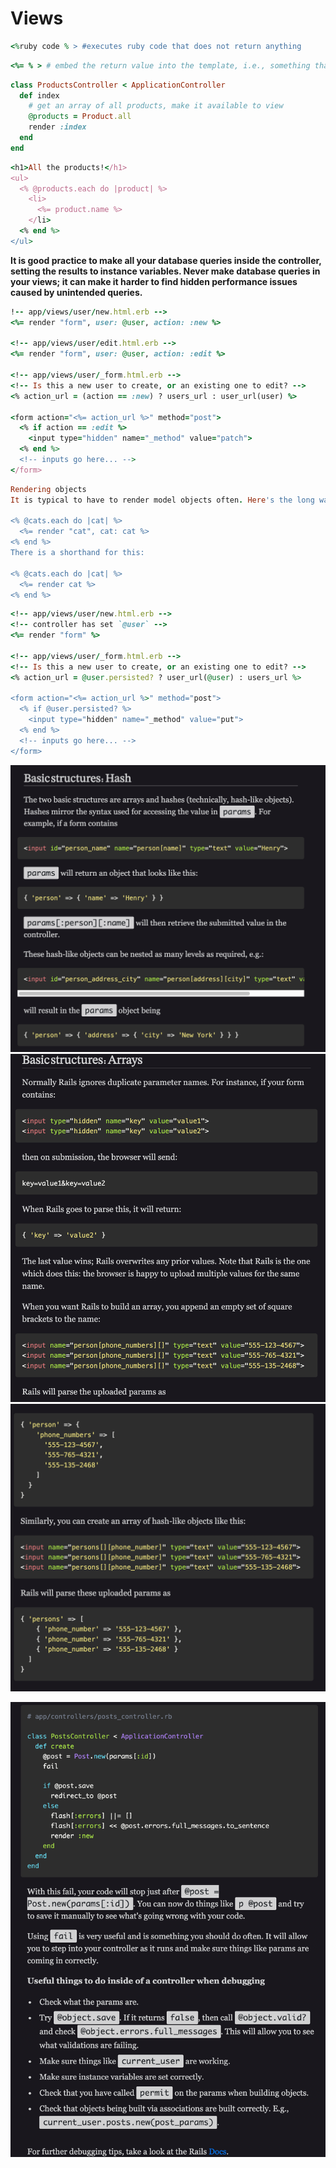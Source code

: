 # Views

```ruby
<%ruby code % > #executes ruby code that does not return anything
```

```ruby
<%= % > # embed the return value into the template, i.e., something that will actually show up in the HTML.
```

```ruby
class ProductsController < ApplicationController
  def index
    # get an array of all products, make it available to view
    @products = Product.all
    render :index
  end
end
```

```ruby
<h1>All the products!</h1>
<ul>
  <% @products.each do |product| %>
    <li>
      <%= product.name %>
    </li>
  <% end %>
</ul>
```

**It is good practice to make all your database queries inside the controller, setting the results to instance variables. Never make database queries in your views; it can make it harder to find hidden performance issues caused by unintended queries.**

```ruby
!-- app/views/user/new.html.erb -->
<%= render "form", user: @user, action: :new %>

<!-- app/views/user/edit.html.erb -->
<%= render "form", user: @user, action: :edit %>

<!-- app/views/user/_form.html.erb -->
<!-- Is this a new user to create, or an existing one to edit? -->
<% action_url = (action == :new) ? users_url : user_url(user) %>

<form action="<%= action_url %>" method="post">
  <% if action == :edit %>
    <input type="hidden" name="_method" value="patch">
  <% end %>
  <!-- inputs go here... -->
</form>
```

```ruby
Rendering objects
It is typical to have to render model objects often. Here's the long way:

<% @cats.each do |cat| %>
  <%= render "cat", cat: cat %>
<% end %>
There is a shorthand for this:

<% @cats.each do |cat| %>
  <%= render cat %>
<% end %>
```

```ruby
<!-- app/views/user/new.html.erb -->
<!-- controller has set `@user` -->
<%= render "form" %>

<!-- app/views/user/_form.html.erb -->
<!-- Is this a new user to create, or an existing one to edit? -->
<% action_url = @user.persisted? ? user_url(@user) : users_url %>

<form action="<%= action_url %>" method="post">
  <% if @user.persisted? %>
    <input type="hidden" name="_method" value="put">
  <% end %>
  <!-- inputs go here... -->
</form>
```

![BasicHashStructure](./hwsnips/Screenshot%202023-06-08%20at%206.38.06%20PM.png)
![BasicHashStructure](./hwsnips/Screenshot%202023-06-08%20at%206.43.06%20PM.png)
![BasicHashStructure](./hwsnips/Screenshot%202023-06-08%20at%206.43.41%20PM.png)







![BasicHashStructure](./hwsnips/Screenshot%202023-06-08%20at%206.46.31%20PM.png)
